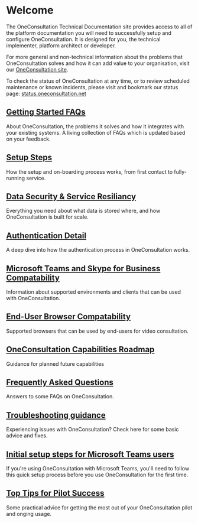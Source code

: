 # Welcome

The OneConsultation Technical Documentation site provides access to all of the platform documentation you will need to successfully setup and configure OneConsultation. It is designed for you, the technical implementer, platform architect or developer.

For more general and non-technical information about the problems that OneConsultation solves and how it can add value to your organisation, visit our [OneConsultation site](https://modalitysystems.com/software/oneconsultation).

To check the status of OneConsultation at any time, or to review scheduled maintenance or known incidents, please visit and bookmark our status page: [status.oneconsultation.net](https://status.oneconsultation.net)


## [Getting Started FAQs](getting-started.md)
About OneConsultation, the problems it solves and how it integrates with your existing systems. A living collection of FAQs which is updated based on your feedback.

## [Setup Steps](setup-steps.md)
How the setup and on-boarding process works, from first contact to fully-running service.

## [Data Security & Service Resiliancy](security_and_resiliancy.md)
Everything you need about what data is stored where, and how OneConsultation is built for scale.

## [Authentication Detail](auth.md)
A deep dive into how the authentication process in OneConsultation works.

## [Microsoft Teams and Skype for Business Compatability](clients.md)
Information about supported environments and clients that can be used with OneConsultation.

## [End-User Browser Compatability](browsers.md)
Supported browsers that can be used by end-users for video consultation.

## [OneConsultation Capabilities Roadmap](roadmap.md)
Guidance for planned future capabilities

## [Frequently Asked Questions](faqs.md)
Answers to some FAQs on OneConsultation. 

## [Troubleshooting guidance](troubleshooting.md)
Experiencing issues with OneConsultation? Check here for some basic advice and fixes.

## [Initial setup steps for Microsoft Teams users](teams-users-initial-setup.md)
If you're using OneConsultation with Microsoft Teams, you'll need to follow this quick setup process before you use OneConsultation for the first time.

## [Top Tips for Pilot Success](pilot-success.md) 
Some practical advice for getting the most out of your OneConsultation pilot and onging usage. 
